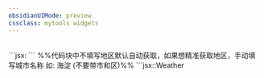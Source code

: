 ```yaml
---
obsidianUIMode: preview
cssclass: mytools widgets
---
```

<br>
```jsx:
<ColorfulClock></ColorfulClock>
```
%%代码块中不填写地区默认自动获取，如果想精准获取地区，手动填写城市名称 如: 海淀 (不要带市和区)%%
```jsx::Weather

```
